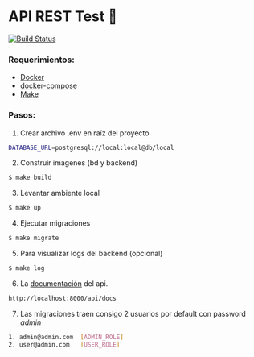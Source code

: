 # API REST Test 🚀 

[![Build Status](https://travis-ci.org/joemccann/dillinger.svg?branch=master)](https://travis-ci.org/joemccann/dillinger)

### Requerimientos:

- [Docker](https://docs.docker.com/engine/install/ubuntu/)
- [docker-compose](https://docs.docker.com/compose/install/)
- [Make](https://formulae.brew.sh/formula/make)

### Pasos:

1. Crear archivo .env en raíz del proyecto
```sh
DATABASE_URL=postgresql://local:local@db/local
```
2. Construir imagenes (bd y backend)
```sh
$ make build
```
3. Levantar ambiente local
```sh
$ make up
```
4. Ejecutar migraciones
```sh
$ make migrate
```
5. Para visualizar logs del backend (opcional)
```sh
$ make log
```
6. La [documentación](http://localhost:8000/api/docs) del api.
```sh
http://localhost:8000/api/docs
```
7. Las migraciones traen consigo 2 usuarios por default con 
password *admin*
```sh
1. admin@admin.com  [ADMIN_ROLE]
2. user@admin.com   [USER_ROLE]
```
